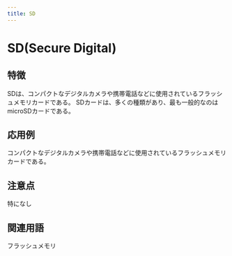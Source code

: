 ```yaml
---
title: SD
---
```


# SD(Secure Digital)
## 特徴
SDは、コンパクトなデジタルカメラや携帯電話などに使用されているフラッシュメモリカードである。
SDカードは、多くの種類があり、最も一般的なのはmicroSDカードである。
## 応用例
コンパクトなデジタルカメラや携帯電話などに使用されているフラッシュメモリカードである。
## 注意点
特になし
## 関連用語
フラッシュメモリ